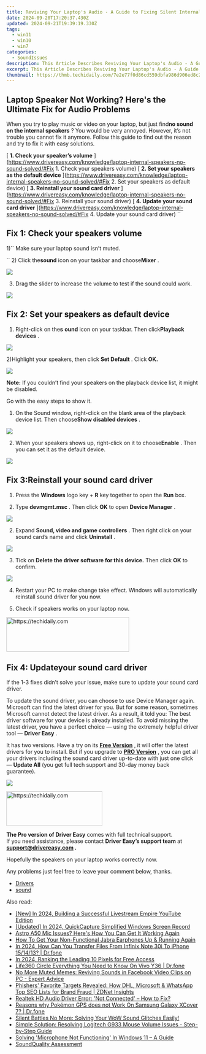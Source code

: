 ```yaml
---
title: Reviving Your Laptop's Audio - A Guide to Fixing Silent Internal Speakers
date: 2024-09-20T17:20:37.430Z
updated: 2024-09-21T19:39:19.330Z
tags:
  - win11
  - win10
  - win7
categories:
  - SoundIssues
description: This Article Describes Reviving Your Laptop's Audio - A Guide to Fixing Silent Internal Speakers
excerpt: This Article Describes Reviving Your Laptop's Audio - A Guide to Fixing Silent Internal Speakers
thumbnail: https://thmb.techidaily.com/7e2e77f0d86cd559dbfa986d906ed8c2ea52210199eb42f08b362eadc3328953.jpg
---
```


## Laptop Speaker Not Working? Here's the Ultimate Fix for Audio Problems

When you try to play music or video on your laptop, but just find**no sound on the internal speakers** ? You would be very annoyed. However, it’s not trouble you cannot fix it anymore. Follow this guide to find out the reason and try to fix it with easy solutions.

[ **1\. Check your speaker’s volume** ](<https://www.drivereasy.com/knowledge/laptop-internal-speakers-no-sound-solved/#Fix> 1. Check your speakers volume)
[ **2\. Set your speakers as the default device** ](<https://www.drivereasy.com/knowledge/laptop-internal-speakers-no-sound-solved/#Fix> 2. Set your speakers as default device)
[ **3\. Reinstall your sound card driver** ](<https://www.drivereasy.com/knowledge/laptop-internal-speakers-no-sound-solved/#Fix> 3. Reinstall your sound driver)
[ **4\. Update your sound card driver** ](<https://www.drivereasy.com/knowledge/laptop-internal-speakers-no-sound-solved/#Fix> 4. Update your sound card driver) ``

## Fix 1: Check your speakers volume

 1)`` Make sure your laptop sound isn’t muted.

`` 2) Click the**sound** icon on your taskbar and choose**Mixer** .

![](https://images.drivereasy.com/wp-content/uploads/2017/03/1-17.jpg)

 3) Drag the slider to increase the volume to test if the sound could work.

![](https://images.drivereasy.com/wp-content/uploads/2017/03/4-22.png)

## Fix 2: Set your speakers as default device

 1) Right-click on the**s** **ound** icon on your taskbar. Then click**Playback devices** .

![](https://images.drivereasy.com/wp-content/uploads/2017/03/1-15.jpg)

 2)Highlight your speakers, then click **Set Default** . Click **OK.**

![](https://images.drivereasy.com/wp-content/uploads/2017/03/5-7.jpg)

**Note:**  If you couldn’t find your speakers on the playback device list, it might be disabled.

Go with the easy steps to show it.

 1) On the Sound window, right-click on the blank area of the playback device list. Then choose**Show disabled devices** .

![](https://images.drivereasy.com/wp-content/uploads/2017/03/6-11.jpg)

 2) When your speakers shows up, right-click on it to choose**Enable** . Then you can set it as the default device.

![](https://images.drivereasy.com/wp-content/uploads/2017/03/7-7.jpg)

## Fix 3:**Reinstall your sound card driver**

1) Press the **Windows** logo key + **R** key together to open the **Run** box.

2) Type **devmgmt.msc** . Then click **OK** to open **Device Manager** .

![](https://images.drivereasy.com/wp-content/uploads/2017/03/5-6.jpg)

2) Expand **Sound, video and game controllers** . Then right click on your sound card’s name and click **Uninstall** .

![](https://images.drivereasy.com/wp-content/uploads/2017/03/6-10.jpg)

3) Tick on **Delete the driver software for this device.** Then click **OK** to confirm.

![](https://images.drivereasy.com/wp-content/uploads/2017/03/7-9.jpg)

 4) Restart your PC to make change take effect. Windows will automatically reinstall sound driver for you now.

 5) Check if speakers works on your laptop now.

<!-- affiliate ads begin -->
<a href="https://aligracehair.sjv.io/c/5597632/2135401/19272" target="_top" id="2135401">
  <img src="//a.impactradius-go.com/display-ad/19272-2135401" border="0" alt="https://techidaily.com" width="320" height="90"/>
</a>
<img height="0" width="0" src="https://aligracehair.sjv.io/i/5597632/2135401/19272" style="position:absolute;visibility:hidden;" border="0" />
<!-- affiliate ads end -->

## Fix 4: Update**your sound card driver**

 If the 1-3 fixes didn’t solve your issue, make sure to update your sound card driver.

 To update the sound driver, you can choose to use Device Manager again. Microsoft can find the latest driver for you. But for some reason, sometimes Microsoft cannot detect the latest driver. As a result, it told you: The best driver software for your device is already installed. To avoid missing the latest driver, you have a perfect choice — using the extremely helpful driver tool — **Driver Easy** .

It has two versions. Have a try on its **[Free Version](https://tools.techidaily.com/drivereasy/download/)**  , it will offer the latest drivers for you to install. But if you upgrade to **[PRO Version](https://tools.techidaily.com/drivereasy/download/)**  , you can get all your drivers including the sound card driver up-to-date with just one click — **Update All** (you get full tech support and 30-day money back guarantee).

![](https://images.drivereasy.com/wp-content/uploads/2017/03/8-5.jpg)

<!-- affiliate ads begin -->
<a href="https://aligracehair.sjv.io/c/5597632/2135354/19272" target="_top" id="2135354">
  <img src="//a.impactradius-go.com/display-ad/19272-2135354" border="0" alt="https://techidaily.com" width="250" height="90"/>
</a>
<img height="0" width="0" src="https://aligracehair.sjv.io/i/5597632/2135354/19272" style="position:absolute;visibility:hidden;" border="0" />
<!-- affiliate ads end -->

**The Pro version of Driver Easy** comes with full technical support.  
 If you need assistance, please contact **Driver Easy’s support team** at **[support@drivereasy.com](https://tools.techidaily.com/drivereasy/download/) .**

Hopefully the speakers on your laptop works correctly now.

Any problems just feel free to leave your comment below, thanks.

* [Drivers](https://tools.techidaily.com/drivereasy/download/)
* [sound](https://tools.techidaily.com/drivereasy/download/)

<ins class="adsbygoogle"
     style="display:block"
     data-ad-format="autorelaxed"
     data-ad-client="ca-pub-7571918770474297"
     data-ad-slot="1223367746"></ins>

<ins class="adsbygoogle"
     style="display:block"
     data-ad-client="ca-pub-7571918770474297"
     data-ad-slot="8358498916"
     data-ad-format="auto"
     data-full-width-responsive="true"></ins>

<span class="atpl-alsoreadstyle">Also read:</span>
<div><ul>
<li><a href="https://facebook-video-share.techidaily.com/new-in-2024-building-a-successful-livestream-empire-youtube-edition/"><u>[New] In 2024, Building a Successful Livestream Empire YouTube Edition</u></a></li>
<li><a href="https://screen-sharing-recording.techidaily.com/updated-in-2024-quickcapture-simplified-windows-screen-record/"><u>[Updated] In 2024, QuickCapture Simplified Windows Screen Record</u></a></li>
<li><a href="https://sound-issues.techidaily.com/astro-a50-mic-issues-heres-how-you-can-get-it-working-again/"><u>Astro A50 Mic Issues? Here's How You Can Get It Working Again</u></a></li>
<li><a href="https://sound-issues.techidaily.com/how-to-get-your-non-functional-jabra-earphones-up-and-running-again/"><u>How To Get Your Non-Functional Jabra Earphones Up & Running Again</u></a></li>
<li><a href="https://android-transfer.techidaily.com/in-2024-how-can-you-transfer-files-from-infinix-note-30i-to-iphone-151413-drfone-by-drfone-transfer-from-android-transfer-from-android/"><u>In 2024, How Can You Transfer Files From Infinix Note 30i To iPhone 15/14/13? | Dr.fone</u></a></li>
<li><a href="https://fox-friendly.techidaily.com/in-2024-ranking-the-leading-10-pixels-for-free-access/"><u>In 2024, Ranking the Leading 10 Pixels for Free Access</u></a></li>
<li><a href="https://fake-location.techidaily.com/life360-circle-everything-you-need-to-know-on-vivo-y36-drfone-by-drfone-virtual-android/"><u>Life360 Circle Everything You Need to Know On Vivo Y36 | Dr.fone</u></a></li>
<li><a href="https://sound-issues.techidaily.com/no-more-muted-memes-reviving-sounds-in-facebook-video-clips-on-pc-expert-advice/"><u>No More Muted Memes: Reviving Sounds in Facebook Video Clips on PC - Expert Advice</u></a></li>
<li><a href="https://app-tips.techidaily.com/phishers-favorite-targets-revealed-how-dhl-microsoft-and-whatsapp-top-seo-lists-for-brand-fraud-zdnet-insights/"><u>Phishers' Favorite Targets Revealed: How DHL, Microsoft & WhatsApp Top SEO Lists for Brand Fraud | ZDNet Insights</u></a></li>
<li><a href="https://sound-issues.techidaily.com/realtek-hd-audio-driver-error-not-connected-how-to-fix/"><u>Realtek HD Audio Driver Error: 'Not Connected' – How to Fix?</u></a></li>
<li><a href="https://change-location.techidaily.com/reasons-why-pokemon-gps-does-not-work-on-samsung-galaxy-xcover-7-drfone-by-drfone-virtual-android/"><u>Reasons why Pokémon GPS does not Work On Samsung Galaxy XCover 7? | Dr.fone</u></a></li>
<li><a href="https://sound-issues.techidaily.com/silent-battles-no-more-solving-your-wow-sound-glitches-easily/"><u>Silent Battles No More: Solving Your WoW Sound Glitches Easily!</u></a></li>
<li><a href="https://sound-issues.techidaily.com/simple-solution-resolving-logitech-g933-mouse-volume-issues-step-by-step-guide/"><u>Simple Solution: Resolving Logitech G933 Mouse Volume Issues - Step-by-Step Guide</u></a></li>
<li><a href="https://sound-issues.techidaily.com/solving-microphone-not-functioning-in-windows-11-a-guide/"><u>Solving 'Microphone Not Functioning' In Windows 11 – A Guide</u></a></li>
<li><a href="https://visual-screen-recording.techidaily.com/soundquality-assessment/"><u>SoundQuality Assessment</u></a></li>
</ul></div>


